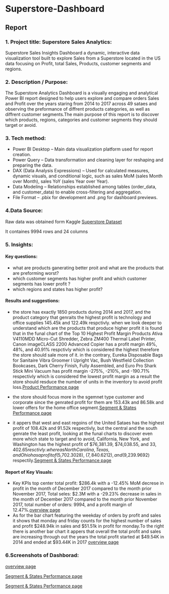 # Superstore-Dashboard
## Report

###  1. Project title: Superstore Sales Analytics:
Superstore Sales Insights Dashboard a dynamic, interactive data visualization tool 
built to explore Sales from a Superstore located in the US data focusing on Profit, total Sales, Products, customer segments and regions.

### 2. Description / Purpose:
The Superstore Analytics Dashboard is a visually engaging and analytical Power BI report designed to help users explore and compare orders Sales and Profit over the years staring from 2014 to 2017 across 49 sataes and observing the preformance of diffrent products categories, as well as diffrent customer segments.The main purpose of this report is to discover which products, regions, categories and customer segments they should target or avoid.

### 3. Tech method:
 
- Power BI Desktop – Main data visualization platform used for report creation.
- Power Query – Data transformation and cleaning layer for reshaping and preparing the data.
- DAX (Data Analysis Expressions) – Used for calculated measures, dynamic visuals, and conditional logic, such as sales MoM (sales Month over Month), sales YoY (sales Year over Year).
- Data Modeling – Relationships established among tables (order_data, and customer_data) to enable cross-filtering and aggregation.
- File Format – .pbix for development and .png for dashboard previews.

### 4.Data Source:
Raw data was obtained form Kaggle [Superstore Dataset](https://www.kaggle.com/datasets/vivek468/superstore-dataset-final)

It containes 9994 rows and 24 columns

### 5. Insights:
#### Key questions:
- what are products ganerating better proit and what are the products that are preforming worst?
- which customer segments has higher profit and which customer segments has lower profit ?
- which regions and states has higher profit?

#### Results and suggestions:
- the store has exactly 1850 products during 2014 and 2017, and the product category that genraits the highest profit is technology and office supplies 145.45k and 122.49k respctivly. when we look deeper to understand which are the products that produce higher profit it is found that in the funal chart of the Top 10 Highest Profit Margin Products Ativa V4110MDD Micro-Cut Shredder, Zebra ZM400 Thermal Label Printer, Canon imageCLASS 2200 Advanced Copier has a profit margin 49%, 48%, and 40.91% respctivly which is considered the highest therefore the store should sale more of it. in the contrary, 
Eureka Disposable Bags for Sanitaire Vibra Groomer I Upright Vac, Bush Westfield Collection Bookcases, Dark Cherry Finish, Fully Assembled, and Euro Pro Shark Stick Mini Vacuum has profit margin -275%, -210%, and -190.71% respectivly which is considered the lowest profit margin as a result the store should resduce the number of units in the inventory to avoid profit loss.[Product Performance page]()

- the store should focus more in the sgemnet type customer and corporate since the genrated profit for them are 153.43k and 86.58k and lower offers for the home office segment.[Segment & States Performance page]()

- it appers that west and east regoins of the United Sataes has the highest profit of 108.42k and 91.52k respectivly, but the central and the south genrate the least profit, looking at the funal charts to discover even more which state to target and to avoid, California, New York, and Washington has the highest profit of $76,381.39, $74,038.55, and $33,402.65 resctivly. where as North Carolina, Texas, and Ohio has a profit of ($5,702.3028), ($7,840.6212), and ($9,239.9692) respectily.[Segment & States Performance page]()

####  Report of Key Visuals:
- Key KPIs top center total profit: $286.4k with a -12.45% MoM decrese in profit in the month of December 2017 compared to the month prior November 2017, Total seles: $2.3M with a -29.23% decrease in sales in the month of December 2017 compared to the month prior November 2017, total number of orders: 9994, and a profit margin of 12.47%.[overview page]()
- As for the bar chart featuring the weekday of orders by profit and sales it shows that monday and friday counts for the highest number of sales and profit $248.94k in sales and $51.51k in profit for monday.To the right there is another bar chart it appers that overall the total profit and sales are increasing through out the years the total profit started at $49.54K in 2014 and ended at $93.44K in 2017 [overview page]()


### 6.Screenshots of Dashborad:
[overview page](Superstore_overview.png)

[Segment & States Performance page](superstore_product-performance.png)

[Segment & States Performance page](superstore_sgement-performance.png)

